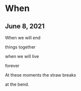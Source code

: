 # When
## June 8, 2021

When we will end

things together

when we will live

forever

At these moments the straw breaks

at the bend. 